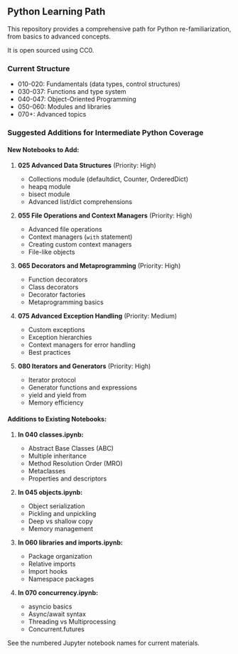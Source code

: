 ## Python Learning Path

This repository provides a comprehensive path for Python re-familiarization, from basics to advanced concepts.

It is open sourced using CC0.

### Current Structure
- 010-020: Fundamentals (data types, control structures)
- 030-037: Functions and type system
- 040-047: Object-Oriented Programming
- 050-060: Modules and libraries
- 070+: Advanced topics

### Suggested Additions for Intermediate Python Coverage

#### New Notebooks to Add:
1. **025 Advanced Data Structures** (Priority: High)
   - Collections module (defaultdict, Counter, OrderedDict)
   - heapq module
   - bisect module
   - Advanced list/dict comprehensions

2. **055 File Operations and Context Managers** (Priority: High)
   - Advanced file operations
   - Context managers (`with` statement)
   - Creating custom context managers
   - File-like objects

3. **065 Decorators and Metaprogramming** (Priority: High)
   - Function decorators
   - Class decorators
   - Decorator factories
   - Metaprogramming basics

4. **075 Advanced Exception Handling** (Priority: Medium)
   - Custom exceptions
   - Exception hierarchies
   - Context managers for error handling
   - Best practices

5. **080 Iterators and Generators** (Priority: High)
   - Iterator protocol
   - Generator functions and expressions
   - yield and yield from
   - Memory efficiency

#### Additions to Existing Notebooks:

1. **In 040 classes.ipynb:**
   - Abstract Base Classes (ABC)
   - Multiple inheritance
   - Method Resolution Order (MRO)
   - Metaclasses
   - Properties and descriptors

2. **In 045 objects.ipynb:**
   - Object serialization
   - Pickling and unpickling
   - Deep vs shallow copy
   - Memory management

3. **In 060 libraries and imports.ipynb:**
   - Package organization
   - Relative imports
   - Import hooks
   - Namespace packages

4. **In 070 concurrency.ipynb:**
   - asyncio basics
   - Async/await syntax
   - Threading vs Multiprocessing
   - Concurrent.futures

See the numbered Jupyter notebook names for current materials.

